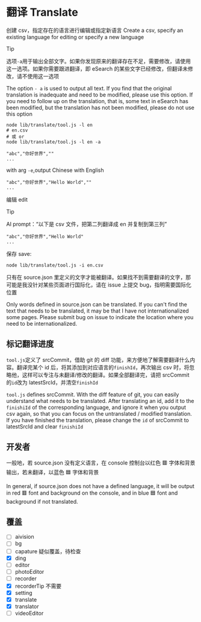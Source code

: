 # 翻译 Translate

创建 csv，指定存在的语言进行编辑或指定新语言
Create a csv, specify an existing language for editing or specify a new language

> [!TIP]
> 选项`-a`用于输出全部文字。如果你发现原来的翻译存在不足，需要修改，请使用这一选项。如果你需要跟进翻译，即 eSearch 的某些文字已经修改，但翻译未修改，请不使用这一选项
>
> The option `- a` is used to output all text. If you find that the original translation is inadequate and need to be modified, please use this option. If you need to follow up on the translation, that is, some text in eSearch has been modified, but the translation has not been modified, please do not use this option

```shell
node lib/translate/tool.js -l en
# en.csv
# 或 or
node lib/translate/tool.js -l en -a
```

```csv
"abc","你好世界",""
...
```

with arg `-e`,output Chinese with English

```csv
"abc","你好世界","Hello World",""
...
```

编辑 edit

> [!TIP]
> AI prompt：“以下是 csv 文件，把第二列翻译成 en 并复制到第三列”

```csv
"abc","你好世界","Hello World"
...
```

保存 save:

```shell
node lib/translate/tool.js -i en.csv
```

只有在 source.json 里定义的文字才能被翻译。如果找不到需要翻译的文字，那可能是我没针对某些页面进行国际化，请在 issue 上提交 bug，指明需要国际化位置

Only words defined in source.json can be translated. If you can't find the text that needs to be translated, it may be that I have not internationalized some pages. Please submit bug on issue to indicate the location where you need to be internationalized.

## 标记翻译进度

`tool.js`定义了 srcCommit，借助 git 的 diff 功能，来方便地了解需要翻译什么内容。翻译完某个 id 后，将其添加到对应语言的`finishId`，再次输出 csv 时，将忽略他，这样可以专注与未翻译/修改的翻译。如果全部翻译完，请把 srcCommit 的`id`改为 latestSrcId，并清空`finishId`

`tool.js` defines srcCommit. With the diff feature of git, you can easily understand what needs to be translated. After translating an id, add it to the `finishiId` of the corresponding language, and ignore it when you output csv again, so that you can focus on the untranslated / modified translation. If you have finished the translation, please change the `id` of srcCommit to latestSrcId and clear `finishiId`

## 开发者

一般地，若 source.json 没有定义语言，在 console 控制台以红色 🟥 字体和背景输出，若未翻译，以蓝色 🟦 字体和背景

In general, if source.json does not have a defined language, it will be output in red 🟥 font and background on the console, and in blue 🟦 font and background if not translated.

## 覆盖

- [ ] aivision
- [ ] bg
- [ ] capature 疑似覆盖，待检查
- [x] ding
- [ ] editor
- [ ] photoEditor
- [ ] recorder
- [x] recorderTip 不需要
- [x] setting
- [x] translate
- [x] translator
- [ ] videoEditor
